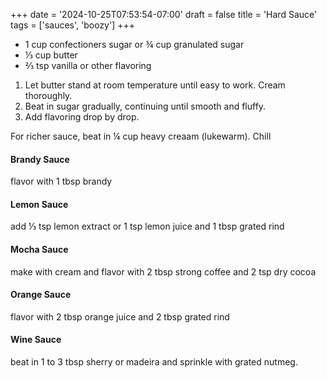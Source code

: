 +++
date = '2024-10-25T07:53:54-07:00'
draft = false
title = 'Hard Sauce'
tags = ['sauces', 'boozy']
+++

* 1 cup confectioners sugar or ¾ cup granulated sugar
* ⅓ cup butter
* ⅔ tsp vanilla or other flavoring

1. Let butter stand at room temperature until easy to work. Cream thoroughly. 
2. Beat in sugar gradually, continuing until smooth and fluffy.
3. Add flavoring drop by drop.

For richer sauce, beat in ¼ cup heavy creaam (lukewarm). Chill

#### Brandy Sauce 
flavor with 1 tbsp brandy

#### Lemon Sauce 
add ⅓ tsp lemon extract or 1 tsp lemon juice and 1 tbsp grated rind

#### Mocha Sauce
make with cream and flavor with 2 tbsp strong coffee and 2 tsp dry cocoa

#### Orange Sauce
flavor with 2 tbsp orange juice and 2 tbsp grated rind

#### Wine Sauce
beat in 1 to 3 tbsp sherry or madeira and sprinkle with grated nutmeg.